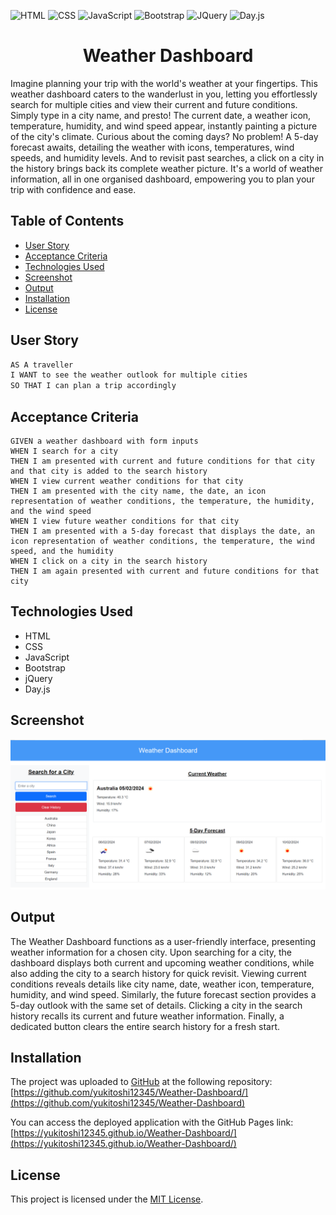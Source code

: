![HTML](https://img.shields.io/badge/HTML-blue) ![CSS](https://img.shields.io/badge/CSS-red) ![JavaScript](https://img.shields.io/badge/JavaScript-yellow) ![Bootstrap](https://img.shields.io/badge/Bootstrap-purple) ![JQuery](https://img.shields.io/badge/JQuery-green) ![Day.js](https://img.shields.io/badge/Day.js-orange)

<h1 align = "center"> Weather Dashboard </h1>
Imagine planning your trip with the world's weather at your fingertips. This weather dashboard caters to the wanderlust in you, letting you effortlessly search for multiple cities and view their current and future conditions. Simply type in a city name, and presto! The current date, a weather icon, temperature, humidity, and wind speed appear, instantly painting a picture of the city's climate. Curious about the coming days? No problem! A 5-day forecast awaits, detailing the weather with icons, temperatures, wind speeds, and humidity levels. And to revisit past searches, a click on a city in the history brings back its complete weather picture. It's a world of weather information, all in one organised dashboard, empowering you to plan your trip with confidence and ease.

## Table of Contents

- [User Story](#user-story)
- [Acceptance Criteria](#acceptance-criteria)
- [Technologies Used](#technologies-used)
- [Screenshot](#screenshot)
- [Output](#output)
- [Installation](#installation)
- [License](#license)


## User Story

```md
AS A traveller
I WANT to see the weather outlook for multiple cities
SO THAT I can plan a trip accordingly
```

## Acceptance Criteria
```
GIVEN a weather dashboard with form inputs
WHEN I search for a city
THEN I am presented with current and future conditions for that city and that city is added to the search history
WHEN I view current weather conditions for that city
THEN I am presented with the city name, the date, an icon representation of weather conditions, the temperature, the humidity, and the wind speed
WHEN I view future weather conditions for that city
THEN I am presented with a 5-day forecast that displays the date, an icon representation of weather conditions, the temperature, the wind speed, and the humidity
WHEN I click on a city in the search history
THEN I am again presented with current and future conditions for that city
```

## Technologies Used
- HTML
- CSS
- JavaScript
- Bootstrap 
- jQuery
- Day.js

## Screenshot

![](./assets/images/screenshot.png)

## Output
The Weather Dashboard functions as a user-friendly interface, presenting weather information for a chosen city. Upon searching for a city, the dashboard displays both current and upcoming weather conditions, while also adding the city to a search history for quick revisit. Viewing current conditions reveals details like city name, date, weather icon, temperature, humidity, and wind speed. Similarly, the future forecast section provides a 5-day outlook with the same set of details. Clicking a city in the search history recalls its current and future weather information. Finally, a dedicated button clears the entire search history for a fresh start. 

## Installation
The project was uploaded to [GitHub](https://github.com/) at the following repository:
[https://github.com/yukitoshi12345/Weather-Dashboard/](https://github.com/yukitoshi12345/Weather-Dashboard)

You can access the deployed application with the GitHub Pages link:
[https://yukitoshi12345.github.io/Weather-Dashboard/](https://yukitoshi12345.github.io/Weather-Dashboard/)

## License
This project is licensed under the [MIT License](https://github.com/Yukitoshi12345/Weather-Dashboard/blob/main/LICENSE).